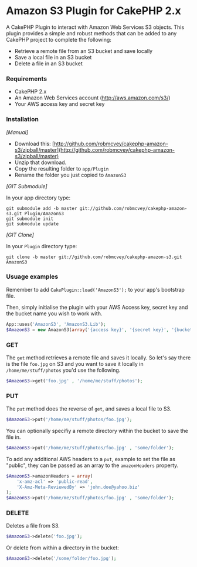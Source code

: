 # Amazon S3 Plugin for CakePHP 2.x

A CakePHP Plugin to interact with Amazon Web Services S3 objects. This plugin provides a simple and robust methods that can be added to any CakePHP project to complete the following:

* Retrieve a remote file from an S3 bucket and save locally
* Save a local file in an S3 bucket
* Delete a file in an S3 bucket

### Requirements

* CakePHP 2.x
* An Amazon Web Services account (http://aws.amazon.com/s3/)
* Your AWS access key and secret key

### Installation

_[Manual]_

* Download this: [http://github.com/robmcvey/cakephp-amazon-s3/zipball/master](http://github.com/robmcvey/cakephp-amazon-s3/zipball/master)
* Unzip that download.
* Copy the resulting folder to `app/Plugin`
* Rename the folder you just copied to `AmazonS3`

_[GIT Submodule]_

In your app directory type:

```shell
git submodule add -b master git://github.com/robmcvey/cakephp-amazon-s3.git Plugin/AmazonS3
git submodule init
git submodule update
```

_[GIT Clone]_

In your `Plugin` directory type:

```shell
git clone -b master git://github.com/robmcvey/cakephp-amazon-s3.git AmazonS3
```

### Usuage examples

Remember to add `CakePlugin::load('AmazonS3');` to your app's bootstrap file. 

Then, simply initialise the plugin with your AWS Access key, secret key and the bucket name you wish to work with.

```php
App::uses('AmazonS3', 'AmazonS3.Lib');
$AmazonS3 = new AmazonS3(array('{access key}', '{secret key}', '{bucket name}'));
```

### GET

The `get` method retrieves a remote file and saves it locally. So let's say there is the file `foo.jpg` on S3 and you want to save it locally in `/home/me/stuff/photos` you'd use the following.

```php
$AmazonS3->get('foo.jpg' , '/home/me/stuff/photos');
```

### PUT

The `put` method does the reverse of `get`, and saves a local file to S3.

```php
$AmazonS3->put('/home/me/stuff/photos/foo.jpg');
```

You can optionally specifiy a remote directory within the bucket to save the file in.

```php
$AmazonS3->put('/home/me/stuff/photos/foo.jpg' , 'some/folder');
```

To add any additional AWS headers to a `put`, example to set the file as "public", they can be passed as an array to the `amazonHeaders` property.

```php
$AmazonS3->amazonHeaders = array(
	'x-amz-acl' => 'public-read',
	'X-Amz-Meta-ReviewedBy' => 'john.doe@yahoo.biz'
);
$AmazonS3->put('/home/me/stuff/photos/foo.jpg' , 'some/folder');
```

### DELETE

Deletes a file from S3.

```php
$AmazonS3->delete('foo.jpg');
```

Or delete from within a directory in the bucket:

```php
$AmazonS3->delete('/some/folder/foo.jpg');
```
